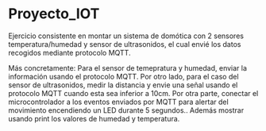 # Proyecto_IOT
Ejercicio consistente en  montar un sistema de domótica con 2 sensores temperatura/humedad y sensor de ultrasonidos, el cual envié los datos recogidos mediante protocolo MQTT.

Más concretamente:
Para el sensor de temepratura y humedad, enviar la información usando el protocolo MQTT.
Por otro lado, para el caso del sensor de ultrasonidos, medir la distancia y envie una señal usando el protocolo MQTT cuando esta sea inferior a 10cm.
Por otra parte, conectar el microcontrolador a los eventos enviados por MQTT para alertar del movimiento encendiendo un LED durante 5 segundos.. Además mostrar usando print los valores de humedad y temperatura.
